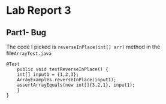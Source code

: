 # Lab Report 3
## Part1- Bug
The code I picked is `reverseInPlace(int[] arr)` method in the file`ArrayTest.java`

```
@Test 
	public void testReverseInPlace() {
    int[] input1 = {1,2,3};
    ArrayExamples.reverseInPlace(input1);
    assertArrayEquals(new int[]{3,2,1}, input1);
	}
}
